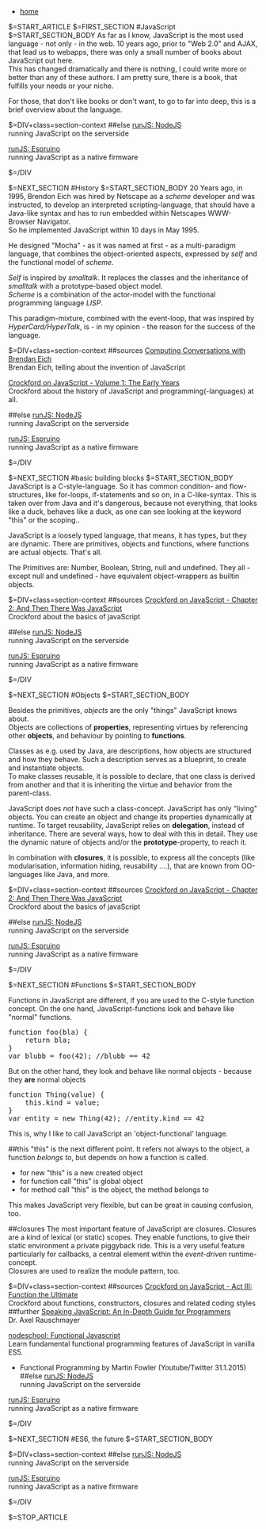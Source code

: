 <div id="sec-navigation"></div>
<div id="section-context"></div>

<div class="content">
<nav id="breadcrumb"><ul><li><a href="/" >home</a></li></ul></nav>

$=START_ARTICLE
$=FIRST_SECTION
#JavaScript
$=START_SECTION_BODY
As far as I know, JavaScript is the most used language - not only - in the web. 10 years ago, prior to "Web 2.0" 
and AJAX, that lead us to webapps, there was only a small number of books about JavaScript out here.     
This has changed dramatically and there is nothing, I could write more or better than any of these authors. I am pretty sure, there is a book, 
that fulfills your needs or your niche.

For those, that don't like books or don't want, to go to far into deep, this is a brief overview about the language. 

$=DIV+class=section-context
##else
[runJS: NodeJS](/co/runjs/article/nodejs)   
running JavaScript on the serverside

[runJS: Espruino](/co/runjs/article/espruino)    
running JavaScript as a native firmware

$=/DIV

$=NEXT_SECTION
#History
$=START_SECTION_BODY
20 Years ago, in 1995, Brendon Eich was hired by Netscape as a _scheme_ developer and was instructed, to develop an 
interpreted scripting-language, that should have a Java-like syntax and has to run embedded within Netscapes 
WWW-Browser Navigator.    
So he implemented JavaScript within 10 days in May 1995.

He designed "Mocha" - as it was named at first - as  a multi-paradigm language, 
that combines the object-oriented aspects, expressed by _self_ and the functional model of _scheme_.

_Self_ is inspired by _smalltalk_. It replaces the classes and the inheritance of _smalltalk_ with a 
prototype-based object model.   
_Scheme_ is a combination of the actor-model with the functional programming language _LISP_.

This paradigm-mixture, combined with the event-loop, that was inspired by _HyperCard/HyperTalk_, 
is - in my opinion - the reason for the success of the language.

$=DIV+class=section-context
##sources
[Computing Conversations with Brendan Eich](https://www.youtube.com/watch?v=IPxQ9kEaF8c)    
Brendan Eich, telling about the invention of JavaScript

[Crockford on JavaScript - Volume 1: The Early Years](https://www.youtube.com/watch?v=JxAXlJEmNMg)    
Crockford about the history of JavaScript and programming(-languages) at all.

##else
[runJS: NodeJS](/co/runjs/article/nodejs)   
running JavaScript on the serverside

[runJS: Espruino](/co/runjs/article/espruino)    
running JavaScript as a native firmware

$=/DIV

$=NEXT_SECTION
#basic building blocks
$=START_SECTION_BODY
JavaScript is a C-style-language. So it has common condition- and flow-structures, like for-loops, 
if-statements and so on, in a C-like-syntax. This is taken over from Java and it's dangerous, 
because not everything, that looks like a duck, behaves like a duck, as one can see looking at the 
keyword "this" or the scoping..  

JavaScript is a loosely typed language, that means, it has types, but they are dynamic. 
There are primitives, objects and functions, where functions are actual objects.
That's all.

The Primitives are: Number, Boolean, String, null and undefined.
They all - except null and undefined - have equivalent object-wrappers as builtin objects.
 
$=DIV+class=section-context
##sources
[Crockford on JavaScript - Chapter 2: And Then There Was JavaScript](https://www.youtube.com/watch?v=RO1Wnu-xKoY)     
Crockford about the basics of javaScript

##else
[runJS: NodeJS](/co/runjs/article/nodejs)   
running JavaScript on the serverside

[runJS: Espruino](/co/runjs/article/espruino)    
running JavaScript as a native firmware

$=/DIV


$=NEXT_SECTION
#Objects
$=START_SECTION_BODY

Besides the primitives, _objects_ are the only "things" JavaScript knows about.    
Objects are collections of **properties**, representing virtues by referencing other **objects**, 
and behaviour by pointing to **functions**.

Classes as e.g. used by Java, are descriptions, how objects are structured and how they behave. 
Such a description serves as a blueprint, to create and instantiate objects.     
To make classes reusable, it is possible to declare, that one class is derived from another and that it is inheriting
the virtue and behavior from the parent-class. 

JavaScript does *not* have such a class-concept. JavaScript has only "living" objects. You can create an object 
and change its properties dynamically at runtime. To target reusability, JavaScript relies 
on **delegation**, instead of inheritance. There are several ways, how to deal with this in detail. 
They use the dynamic nature of objects and/or the **prototype**-property, to reach  it. 

In combination with **closures**, it is possible, to express all the concepts 
(like modularisation, information hiding, reusability ....), that are known from OO-languages like Java, and more.

$=DIV+class=section-context
##sources
[Crockford on JavaScript - Chapter 2: And Then There Was JavaScript](https://www.youtube.com/watch?v=RO1Wnu-xKoY)     
Crockford about the basics of javaScript

##else
[runJS: NodeJS](/co/runjs/article/nodejs)   
running JavaScript on the serverside

[runJS: Espruino](/co/runjs/article/espruino)    
running JavaScript as a native firmware

$=/DIV

$=NEXT_SECTION
#Functions
$=START_SECTION_BODY

Functions in JavaScript are different, if you are used to the C-style function concept.
On the one hand, JavaScript-functions look and behave like "normal" functions.

<pre>
function foo(bla) {
	return bla;
}
var blubb = foo(42); //blubb == 42
</pre>

But on the other hand, they look and behave like normal objects - because they **are** normal objects

<pre>
function Thing(value) {
	this.kind = value;
}
var entity = new Thing(42); //entity.kind == 42
</pre>

This is, why I like to call JavaScript an 'object-functional' language. 

##this
"this" is the next different point. It refers not always to the object, a function _belongs to_, 
but depends on how a function is called. 

* for new "this" is a new created object 
* for function call "this" is global object
* for method call "this" is the object, the method belongs to

This makes JavaScript very flexible, but can be great in causing confusion, too.

##closures
The most important feature of JavaScript are closures. Closures are a kind of lexical (or static) scopes.
They enable functions, to give their static environment a private piggyback ride. 
This is a very useful feature particularly for callbacks, a central element within the *event-driven* runtime-concept.  
Closures are used to realize the module pattern, too.

$=DIV+class=section-context
##sources
[Crockford on JavaScript - Act III: Function the Ultimate](https://www.youtube.com/watch?v=ya4UHuXNygM)     
Crockford about functions, constructors, closures and related coding styles
##further
[Speaking JavaScript: An In-Depth Guide for Programmers](http://speakingjs.com/)     
Dr. Axel Rauschmayer

[nodeschool: Functional Javascript](https://github.com/timoxley/functional-javascript-workshop)     
Learn fundamental functional programming features of JavaScript in vanilla ES5.

* Functional Programming by Martin Fowler (Youtube/Twitter 31.1.2015)
##else
[runJS: NodeJS](/co/runjs/article/nodejs)   
running JavaScript on the serverside

[runJS: Espruino](/co/runjs/article/espruino)    
running JavaScript as a native firmware

$=/DIV


$=NEXT_SECTION
#ES6, the future
$=START_SECTION_BODY

$=DIV+class=section-context
##else
[runJS: NodeJS](/co/runjs/article/nodejs)   
running JavaScript on the serverside

[runJS: Espruino](/co/runjs/article/espruino)    
running JavaScript as a native firmware

$=/DIV

$=STOP_ARTICLE

</div> <!-- /content -->
